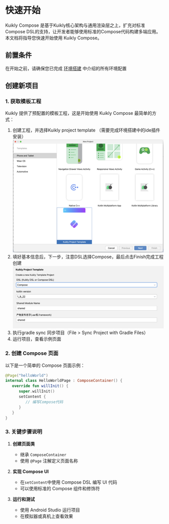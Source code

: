 # 快速开始

Kuikly Compose 是基于Kuikly核心架构与通用渲染层之上，扩充对标准Compose DSL的支持，让开发者能够使用标准的Compose代码构建多端应用。本文档将指导您快速开始使用 Kuikly Compose。

## 前置条件

在开始之前，请确保您已完成 [环境搭建](../快速开始/env-setup.html) 中介绍的所有环境配置

## 创建新项目

### 1. 获取模板工程

Kuikly 提供了预配置的模板工程，这是开始使用 Kuikly Compose 最简单的方式：
1. 创建工程，并选择Kuikly project template （需要完成环境搭建中的ide插件安装）
![](./img/create1.png)
2. 填好基本信息后，下一步，注意DSL选择Compose，最后点击Finish完成工程创建
![](./img/create2.png)
3. 执行gradle sync 同步项目（File > Sync Project with Gradle Files）
4. 运行项目，查看示例页面

### 2. 创建 Compose 页面

以下是一个简单的 Compose 页面示例：

```kotlin
@Page("helloWorld")
internal class HelloWorldPage : ComposeContainer() {
   override fun willInit() {
      super.willInit()
      setContent {
         // 编写Compose代码
      }
   }
}
```

### 3. 关键步骤说明

1. **创建页面类**
   - 继承 `ComposeContainer`
   - 使用 `@Page` 注解定义页面名称

2. **实现 Compose UI**
   - 在`setContent`中使用 Compose DSL 编写 UI 代码
   - 可以使用标准的 Compose 组件和修饰符

3. **运行和测试**
   - 使用 Android Studio 运行项目
   - 在模拟器或真机上查看效果
